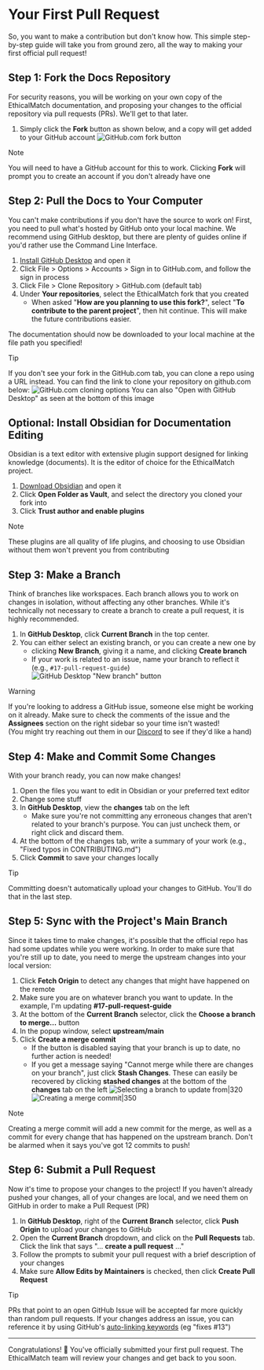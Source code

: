 # Your First Pull Request
So, you want to make a contribution but don't know how. This simple step-by-step guide will take you from ground zero, all the way to making your first official pull request!

## Step 1: Fork the Docs Repository
For security reasons, you will be working on your own copy of the EthicalMatch documentation, and proposing your changes to the official repository via pull requests (PRs). We'll get to that later.
1. Simply click the **Fork** button as shown below, and a copy will get added to your GitHub account
![GitHub.com fork button](../Attachments/Misc/GitHub%20Fork%20Button.png)
> [!Note]
> You will need to have a GitHub account for this to work. Clicking **Fork** will prompt you to create an account if you don't already have one
## Step 2: Pull the Docs to Your Computer
You can't make contributions if you don't have the source to work on!
First, you need to pull what's hosted by GitHub onto your local machine. We recommend using GitHub desktop, but there are plenty of guides online if you'd rather use the Command Line Interface.
1. [Install GitHub Desktop](https://desktop.github.com/download/) and open it
1. Click File > Options > Accounts > Sign in to GitHub.com, and follow the sign in process
1. Click File > Clone Repository > GitHub.com (default tab)
1. Under **Your repositories**, select the EthicalMatch fork that you created
	- When asked "**How are you planning to use this fork?**", select "**To contribute to the parent project**", then hit continue. This will make the future contributions easier.  

The documentation should now be downloaded to your local machine at the file path you specified!

> [!Tip]
> If you don't see your fork in the GitHub.com tab, you can clone a repo using a URL instead. You can find the link to clone your repository on github.com below: 
> ![GitHub.com cloning options](../Attachments/Misc/GitHub%20HTTPS%20clone%20URL.png)
> You can also "Open with GitHub Desktop" as seen at the bottom of this image

## Optional: Install Obsidian for Documentation Editing
Obsidian is a text editor with extensive plugin support designed for linking knowledge (documents). It is the editor of choice for the EthicalMatch project.
1. [Download Obsidian](https://obsidian.md/download) and open it
1. Click **Open Folder as Vault**, and select the directory you cloned your fork into
1. Click **Trust author and enable plugins**
> [!Note]
> These plugins are all quality of life plugins, and choosing to use Obsidian without them won't prevent you from contributing
## Step 3: Make a Branch
Think of branches like workspaces. Each branch allows you to work on changes in isolation, without affecting any other branches. While it's technically not necessary to create a branch to create a pull request, it is highly recommended.
1. In **GitHub Desktop**, click **Current Branch** in the top center.
1. You can either select an existing branch, or you can create a new one by
    - clicking **New Branch**, giving it a name, and clicking **Create branch**
    - If your work is related to an issue, name your branch to reflect it (e.g., `#17-pull-request-guide`)
![GitHub Desktop "New branch" button](../Attachments/Misc/GH%20Desktop%20New%20Branch.png)

> [!Warning]  
> If you're looking to address a GitHub issue, someone else might be working on it already. Make sure to check the comments of the issue and the **Assignees** section on the right sidebar so your time isn't wasted!  
> (You might try reaching out them in our [Discord](https://discord.gg/P7qfVuqMXz) to see if they'd like a hand)
## Step 4: Make and Commit Some Changes
With your branch ready, you can now make changes!
1. Open the files you want to edit in Obsidian or your preferred text editor
1. Change some stuff
1. In **GitHub Desktop**, view the **changes** tab on the left
	- Make sure you're not committing any erroneous changes that aren't related to your branch's purpose. You can just uncheck them, or right click and discard them.
1. At the bottom of the changes tab, write a summary of your work (e.g., "Fixed typos in CONTRIBUTING.md")
1. Click **Commit** to save your changes locally

> [!Tip]  
> Committing doesn't automatically upload your changes to GitHub. You'll do that in the last step.

## Step 5: Sync with the Project's Main Branch
Since it takes time to make changes, it's possible that the official repo has had some updates while you were working. In order to make sure that you're still up to date, you need to merge the upstream changes into your local version:
1. Click **Fetch Origin** to detect any changes that might have happened on the remote
1. Make sure you are on whatever branch you want to update. In the example, I'm updating **#17-pull-request-guide**
1. At the bottom of the **Current Branch** selector, click the **Choose a branch to merge…** button
1. In the popup window, select **upstream/main** 
1. Click **Create a merge commit**  
	- If the button is disabled saying that your branch is up to date, no further action is needed!
	- If you get a message saying "Cannot merge while there are changes on your branch", just click **Stash Changes**. These can easily be recovered by clicking **stashed changes** at the bottom of the **changes** tab on the left
![Selecting a branch to update from|320](../Attachments/Misc/GH%20Desktop%20Sync%20upstream.png) ![Creating a merge commit|350](../Attachments/Misc/GH%20Desktop%20Create%20Merge%20Commit.png)
> [!Note]
> Creating a merge commit will add a new commit for the merge, as well as a commit for every change that has happened on the upstream branch. Don't be alarmed when it says you've got 12 commits to push!
## Step 6: Submit a Pull Request
Now it's time to propose your changes to the project! If you haven't already pushed your changes, all of your changes are local, and we need them on GitHub in order to make a Pull Request (PR)
1. In **GitHub Desktop**, right of the **Current Branch** selector, click **Push Origin** to upload your changes to GitHub
1. Open the **Current Branch** dropdown, and click on the **Pull Requests** tab. Click the link that says "… **create a pull request** …"
1. Follow the prompts to submit your pull request with a brief description of your changes
1. Make sure **Allow Edits by Maintainers** is checked, then click **Create Pull Request**
    
> [!Tip]  
> PRs that point to an open GitHub Issue will be accepted far more quickly than random pull requests. If your changes address an issue, you can reference it by using GitHub's [auto-linking keywords](https://docs.github.com/en/get-started/writing-on-github/working-with-advanced-formatting/using-keywords-in-issues-and-pull-requests) (eg "fixes #13")

---

Congratulations! 🎉 You've officially submitted your first pull request. The EthicalMatch team will review your changes and get back to you soon.